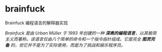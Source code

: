 # brainfuck

Brainfuck 编程语言的解释器实现

*Brainfuck 是由 Urban Müller 于 1993 年创建的一种 **深奥的编程语言**，以其极简主义而著称。该语言仅由八个简单的命令和一个指令指针组成。它是完全 **图灵完备** 的，但它并不是为了实际使用，而是为了挑战和娱乐程序员。*
